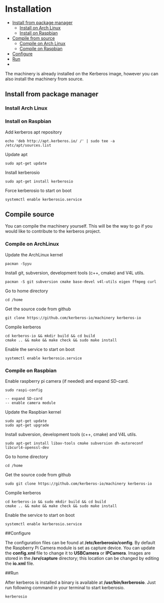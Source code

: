 # Installation

* [Install from package manager](#install-from-package-manager)
    * [Install on Arch Linux](#install-on-arch-linux)
    * [Install on Raspbian](#install-on-raspbian)
* [Compile from source](#compile-from-source)
    * [Compile on Arch Linux](#compile-from-source-on-arch-linux)
    * [Compile on Raspbian](#compile-from-source-on-raspbian)
* [Configure](#configure)
* [Run](#run)
* 
The machinery is already installed on the Kerberos image, however you can also install the machinery from source.

<a name="install-from-package-manager"></a>
## Install from package manager

<a name="install-on-arch-linux"></a>
### Install Arch Linux

<a name="install-on-raspbian"></a>
### Install on Raspbian

Add kerberos apt repository

    echo 'deb http://apt.kerberos.io/ /' | sudo tee -a /etc/apt/sources.list

Update apt
    
    sudo apt-get update

Install kerberosio

    sudo apt-get install kerberosio

Force kerberosio to start on boot

    systemctl enable kerberosio.service

<a name="install-from-source"></a>
## Compile source

You can compile the machinery yourself. This will be the way to go if you would like to contribute to the kerberos project.

<a name="compile-from-source-on-arch-linux"></a>
### Compile on ArchLinux

Update the ArchLinux kernel

    pacman -Syyu

Install git, subversion, development tools (c++, cmake) and V4L utils.

    pacman -S git subversion cmake base-devel v4l-utils eigen ffmpeg curl

Go to home directory
	
	cd /home

Get the source code from github

	git clone https://github.com/kerberos-io/machinery kerberos-io

Compile kerberos

    cd kerberos-io && mkdir build && cd build
    cmake .. && make && make check && sudo make install

Enable the service to start on boot

    systemctl enable kerberosio.service
    
<a name="compile-from-source-on-raspbian"></a>
### Compile on Raspbian

Enable raspberry pi camera (if needed) and expand SD-card.

    sudo raspi-config
    
    -- expand SD-card
    -- enable camera module
    
Update the Raspbian kernel

    sudo apt-get update
    sudo apt-get upgrade

Install subversion, development tools (c++, cmake) and V4L utils.

    sudo apt-get install libav-tools cmake subversion dh-autoreconf libcurl4-openssl-dev

Go to home directory
	
	cd /home

Get the source code from github

	sudo git clone https://github.com/kerberos-io/machinery kerberos-io

Compile kerberos

    cd kerberos-io && sudo mkdir build && cd build
    cmake .. && make && make check && sudo make install
    
Enable the service to start on boot

    systemctl enable kerberosio.service

<a name="configure"></a>
##Configure

The configuration files can be found at **/etc/kerberosio/config**. By default the Raspberry Pi Camera module is set as capture device. You can update the **config.xml** file to change it to **USBCamera** or **IPCamera**. Images are stored in the **/srv/capture** directory; this location can be changed by editing the **io.xml** file.

<a name="run"></a>
##Run

After kerberos is installed a binary is available at **/usr/bin/kerberosio**. Just run following command in your terminal to start kerberosio.

    kerberosio

